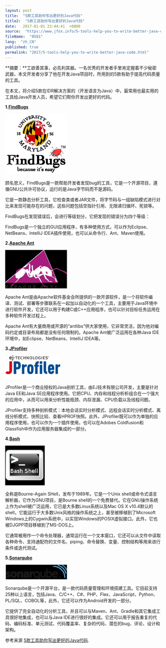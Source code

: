 ```yaml
---
layout: post
title:  "5款工具助你写出更好的Java代码"
title2:  "5款工具助你写出更好的Java代码"
date:   2017-01-01 23:44:41  +0800
source:  "https://www.jfox.info/5-tools-help-you-to-write-better-java-code.html"
fileName:  "0581"
lang:  "zh_CN"
published: true
permalink: "2017/5-tools-help-you-to-write-better-java-code.html"
---
```




**摘要：**工欲善其事，必先利其器。一名优秀的开发者手里肯定握着不少秘密武器，本文开发者分享了他在开发Java项目时，所用到的5款有助于提高代码质量的工具。

   在本文，将介绍5款在IDR解决方案的（开发语言为Java）中，最常用也最实用的工具给Java开发人员，希望它们帮你开发出更好的代码。

**1.[FindBugs](https://www.jfox.info/go.php?url=http://findbugs.sourceforge.net/)**

[![21163631_NTdl](c33cb83.png)](https://www.jfox.info/go.php?url=http://www.jfox.info/wp-content/uploads/2014/02/21163631_NTdl.png)

顾名思义，FindBugs是一款帮助开发者发现bug的工具，它是一个开源项目，遵循GNU公共许可协议，运行的是Java字节码而不是源码。

它是一款静态分析工具，它检查类或者JAR文件，将字节码与一组缺陷模式进行对比来发现可能存在的问题，这些问题包括空指针引用、无限递归循环、死锁等。

FindBugs在发现错误后，会进行等级划分，它把发现的错误分为四个等级：

FindBugs是一个独立的GUI应用程序，有多种使用方式，可以作为Eclipse、NetBeans、IntelliJ IDEA插件使用，也可以从命令行、Ant、Maven使用。

**2.[Apache Ant](https://www.jfox.info/go.php?url=http://ant.apache.org/)**

[![21163631_yMcT](5fc5bdf.png)](https://www.jfox.info/go.php?url=http://www.jfox.info/wp-content/uploads/2014/02/21163631_yMcT.png)

Apache Ant是由Apache软件基金会所提供的一款开源软件，是一个将软件编译、测试、部署等步骤联系在一起加以自动化的一个工具，主要用于Java环境中进行软件开发，它还可以用于构建C或C++应用程序，也可以针对目标任务运用在多种软件开发过程上。

Apache Ant有大量商用或开源的“antlibs”供大家使用，它非常灵活，因为他对编码约定或目录布局都是没有任何限制的。Apache Ant被广泛运用在各种Java IDE环境中，如Eclipse、NetBeans、IntelliJ IDEA等。

**3.[JProfiler](https://www.jfox.info/go.php?url=http://www.ej-technologies.com/products/jprofiler/overview.html)**

![21163631_JIKk](7f77c1a.gif)

JProfiler是一个商业授权的Java剖析工具，由EJ技术有限公司开发，主要是针对Java EE和Java SE应用程序使用。它把CPU、内存和线程分析析组合在一个强大的应用中，从而可以用来分析性能瓶颈、内存泄漏、CPU负载以及线程问题。

JProfiler支持多种剖析模式：本地会话实时分析模式、远程会话实时分析模式、离线分析模式、快照比较、查看HPROF快照。此外，JProfiler既可以作为单独的应用程序使用，也可以作为一个插件使用，也可以在Adobes Coldfusion和Glassfish中作为应用服务器集成的一部分。

**4.[Bash](https://www.jfox.info/go.php?url=http://www.gnu.org/software/bash/bash.html)**

![21163632_xKTq](d92ad33.png)

全称是Bourne-Again SHell，发布于1989年。它是一个Unix shell或命令式语言解析器，它作为GNU项目，是Bourne shell的一个免费替代。它在GNU操作系统上作为shell被广泛运用，它已是大多数Linux系统以及Mac OS X v10.4默认的shell，它能运行于大多数Unix风格的操作系统之上，甚至被移植到了Microsoft Windows上的Cygwin系统中，以实现Windows的POSIX虚拟接口。此外，它也被DJGPP项目移植到了MS-DOS上。

它通常被用作一个命令处理器，通常运行在一个文本窗口，它还可以从文件中读取各种命令、支持通配符的文件名、piping、命令替换、变量、控制结构等用来进行条件或迭代测试。

**5.[Sonarqube](https://www.jfox.info/go.php?url=http://www.sonarqube.org/)**

![21163632_f31M](ac05057.png)

Sonarqube是一个开源平台，是一款代码质量管理和环境搭建工具。它目前支持25种以上语言，包括Java、C/C++、C#、PHP、Flex、JavaScript、Python、PL/SQL、COBOL等，此外，它还可以作为Android开发的一部分。

它提供了完全自动化的分析工具，并且可以与Maven、Ant、Gradle和其它集成工具很好地集成，也可以与Java IDE进行很好的集成。它还可以用于报告重复的代码、编码标准、单元测试、代码覆盖率、复杂的代码、潜在的bug、评论、设计和架构。

参考来源 [5款工具助你写出更好的Java代码](https://www.jfox.info/go.php?url=http://www.jfox.info/url.php?url=http%3A%2F%2Fmy.oschina.net%2Fu%2F865092%2Fblog%2F201888).
